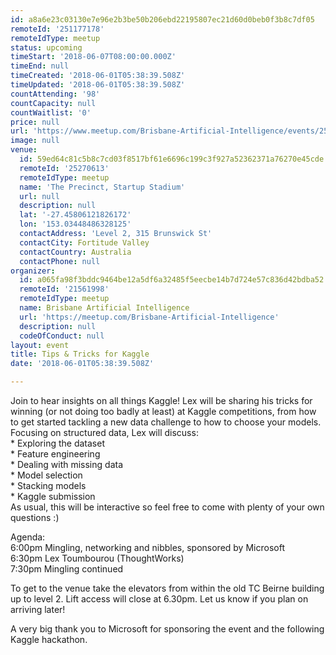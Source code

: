 ```yaml
---
id: a8a6e23c03130e7e96e2b3be50b206ebd22195807ec21d60d0beb0f3b8c7df05
remoteId: '251177178'
remoteIdType: meetup
status: upcoming
timeStart: '2018-06-07T08:00:00.000Z'
timeEnd: null
timeCreated: '2018-06-01T05:38:39.508Z'
timeUpdated: '2018-06-01T05:38:39.508Z'
countAttending: '98'
countCapacity: null
countWaitlist: '0'
price: null
url: 'https://www.meetup.com/Brisbane-Artificial-Intelligence/events/251177178/'
image: null
venue:
  id: 59ed64c81c5b8c7cd03f8517bf61e6696c199c3f927a52362371a76270e45cde
  remoteId: '25270613'
  remoteIdType: meetup
  name: 'The Precinct, Startup Stadium'
  url: null
  description: null
  lat: '-27.45806121826172'
  lon: '153.03448486328125'
  contactAddress: 'Level 2, 315 Brunswick St'
  contactCity: Fortitude Valley
  contactCountry: Australia
  contactPhone: null
organizer:
  id: a065fa98f3bddc9464be12a5df6a32485f5eecbe14b7d724e57c836d42bdba52
  remoteId: '21561998'
  remoteIdType: meetup
  name: Brisbane Artificial Intelligence
  url: 'https://meetup.com/Brisbane-Artificial-Intelligence'
  description: null
  codeOfConduct: null
layout: event
title: Tips & Tricks for Kaggle
date: '2018-06-01T05:38:39.508Z'

---
```

<p>Join to hear insights on all things Kaggle! Lex will be sharing his tricks for winning (or not doing too badly at least) at Kaggle competitions, from how to get started tackling a new data challenge to how to choose your models.<br/>Focusing on structured data, Lex will discuss:<br/>* Exploring the dataset<br/>* Feature engineering<br/>* Dealing with missing data<br/>* Model selection<br/>* Stacking models<br/>* Kaggle submission<br/>As usual, this will be interactive so feel free to come with plenty of your own questions :)</p> <p>Agenda:<br/>6:00pm Mingling, networking and nibbles, sponsored by Microsoft<br/>6:30pm Lex Toumbourou (ThoughtWorks)<br/>7:30pm Mingling continued</p> <p>To get to the venue take the elevators from within the old TC Beirne building up to level 2. Lift access will close at 6.30pm. Let us know if you plan on arriving later!</p> <p>A very big thank you to Microsoft for sponsoring the event and the following Kaggle hackathon.</p>
